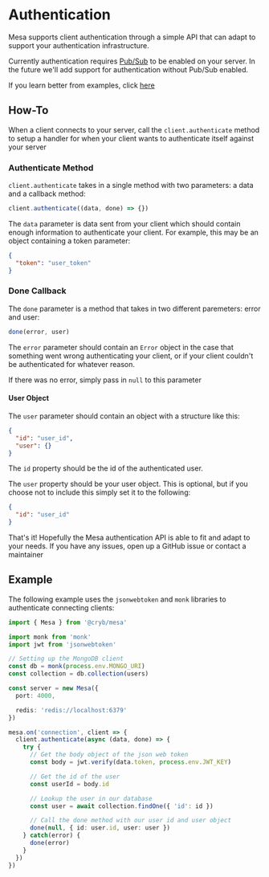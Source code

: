 # Authentication
Mesa supports client authentication through a simple API that can adapt to support your authentication infrastructure.

Currently authentication requires [Pub/Sub](./pubsub.md) to be enabled on your server. In the future we'll add support for authentication without Pub/Sub enabled.

If you learn better from examples, click [here](#example)

## How-To
When a client connects to your server, call the `client.authenticate` method to setup a handler for when your client wants to authenticate itself against your server

### Authenticate Method
`client.authenticate` takes in a single method with two parameters: a data and a callback method:
```ts
client.authenticate((data, done) => {})
```

The `data` parameter is data sent from your client which should contain enough information to authenticate your client. For example, this may be an object containing a token parameter:
```json
{
  "token": "user_token"
}
```

### Done Callback
The `done` parameter is a method that takes in two different paremeters: error and user:
```ts
done(error, user)
```

The `error` parameter should contain an `Error` object in the case that something went wrong authenticating your client, or if your client couldn't be authenticated for whatever reason.

If there was no error, simply pass in `null` to this parameter

#### User Object
The `user` parameter should contain an object with a structure like this:
```json
{
  "id": "user_id",
  "user": {}
}
```

The `id` property should be the id of the authenticated user.

The `user` property should be your user object. This is optional, but if you choose not to include this simply set it to the following:
```json
{
  "id": "user_id"
}
```

That's it! Hopefully the Mesa authentication API is able to fit and adapt to your needs. If you have any issues, open up a GitHub issue or contact a maintainer

## Example
The following example uses the `jsonwebtoken` and `monk` libraries to authenticate connecting clients:
```ts
import { Mesa } from '@cryb/mesa'

import monk from 'monk'
import jwt from 'jsonwebtoken'

// Setting up the MongoDB client
const db = monk(process.env.MONGO_URI)
const collection = db.collection(users)

const server = new Mesa({
  port: 4000,

  redis: 'redis://localhost:6379'
})

mesa.on('connection', client => {
  client.authenticate(async (data, done) => {
    try {
      // Get the body object of the json web token
      const body = jwt.verify(data.token, process.env.JWT_KEY)

      // Get the id of the user
      const userId = body.id

      // Lookup the user in our database
      const user = await collection.findOne({ 'id': id })

      // Call the done method with our user id and user object
      done(null, { id: user.id, user: user })
    } catch(error) {
      done(error)
    }
  })
})
```
